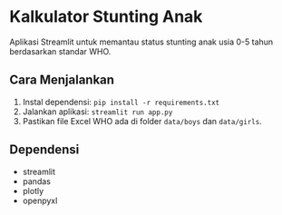 # Kalkulator Stunting Anak
Aplikasi Streamlit untuk memantau status stunting anak usia 0-5 tahun berdasarkan standar WHO.

## Cara Menjalankan
1. Instal dependensi: `pip install -r requirements.txt`
2. Jalankan aplikasi: `streamlit run app.py`
3. Pastikan file Excel WHO ada di folder `data/boys` dan `data/girls`.

## Dependensi
- streamlit
- pandas
- plotly
- openpyxl